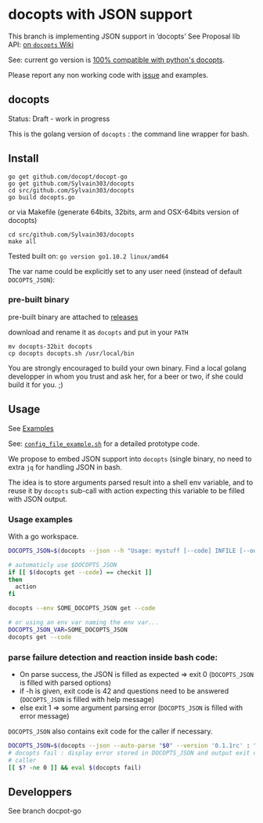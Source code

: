 # docopts with JSON support

This branch is implementing JSON support in ’docopts’
See Proposal lib API: [on `docopts` Wiki](https://github.com/docopt/docopts/wiki)

See: current go version is [100% compatible with python's docopts](https://github.com/Sylvain303/docopts/tree/docopts-go).

Please report any non working code with [issue](https://github.com/docopt/docopts/issues) and examples.

## docopts

Status: Draft - work in progress

This is the golang version  of `docopts` : the command line wrapper for bash.

## Install

```
go get github.com/docopt/docopt-go
go get github.com/Sylvain303/docopts
cd src/github.com/Sylvain303/docopts
go build docopts.go
```

or via Makefile (generate 64bits, 32bits, arm and OSX-64bits version of docopts)

```
cd src/github.com/Sylvain303/docopts
make all
```

Tested built on: `go version go1.10.2 linux/amd64`

The var name could be explicitly set to any user need (instead of default `DOCOPTS_JSON`):

### pre-built binary

pre-built binary are attached to [releases](https://github.com/Sylvain303/docopts/releases)

download and rename it as `docopts` and put in your `PATH`

```
mv docopts-32bit docopts
cp docopts docopts.sh /usr/local/bin
```

You are strongly encouraged to build your own binary. Find a local golang developper in whom you trust and ask her, for a beer or two, if she could build it for you. ;)

## Usage

See [Examples](examples/)


See: [`config_file_example.sh`](examples/config_file_example.sh) for a detailed prototype code.

We propose to embed JSON support into `docopts` (single binary, no need to extra `jq` for handling
JSON in bash.

The idea is to store arguments parsed result into a shell env variable, and to reuse it by
`docopts` sub-call with action expecting this variable to be filled with JSON output.

### Usage examples
With a go workspace.

```bash
DOCOPTS_JSON=$(docopts --json --h "Usage: mystuff [--code] INFILE [--out=OUTFILE]" : "$@")

# automaticly use $DOCOPTS_JSON
if [[ $(docopts get --code) == checkit ]]
then
  action
fi
```


```bash
docopts --env SOME_DOCOPTS_JSON get --code

# or using an env var naming the env var...
DOCOPTS_JSON_VAR=SOME_DOCOPTS_JSON
docopts get --code
```

### parse failure detection and reaction inside bash code:

* On parse success, the JSON is filled as expected => exit 0 (`DOCOPTS_JSON` is filled with parsed options)
* if -h is given, exit code is 42 and questions need to be answered (`DOCOPTS_JSON` is filled with help message)
* else exit 1 => some argument parsing error (`DOCOPTS_JSON` is filled with error message)

`DOCOPTS_JSON` also contains exit code for the caller if necessary.

```bash
DOCOPTS_JSON=$(docopts --json --auto-parse "$0" --version '0.1.1rc' : "$@")
# docopts fail : display error stored in DOCOPTS_JSON and output exit code for
# caller
[[ $? -ne 0 ]] && eval $(docopts fail)
```

## Developpers

See branch docpot-go
